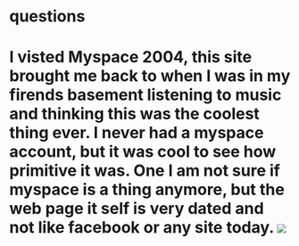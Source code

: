 <h1> questions <h1>
I visted Myspace 2004, this site brought me back to when I was in my firends basement listening to music and thinking this was the coolest thing ever. I never had a myspace account, but it was cool to see how primitive it was. One I am not sure if myspace is a thing anymore, but the web page it self is very dated and not like facebook or any site today. 
 <img src="Screenshot(13).jpg"> 
